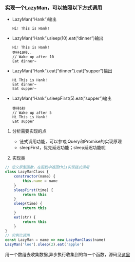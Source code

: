 ### 实现一个LazyMan，可以按照以下方式调用

+ LazyMan(“Hank”)输出
	```javascrip
	Hi! This is Hank!
	```

+ LazyMan(“Hank”).sleep(10).eat(“dinner”)输出
	```javascrip
	Hi! This is Hank!
	等待10秒..
	// Wake up after 10
	Eat dinner~
	```

+ LazyMan(“Hank”).eat(“dinner”).eat(“supper”)输出
	```javascrip
	Hi This is Hank!
	Eat dinner~
	Eat supper~
	```

+ LazyMan(“Hank”).sleepFirst(5).eat(“supper”)输出
	```javascrip
	等待5秒
	// Wake up after 5
	Hi This is Hank!
	Eat supper
	```

1. 分析需要实现的点
	- 链式调用功能，可以参考jQuery和Promise的实现原理
	- sleepFirst，优先延迟功能；sleep延迟功能呢

2. 实现类
```javascript
// 定义原型函数，在函数中返回this实现链式调用
class LazyManClass {
    constructor(name) {
        this.name = name
    }
    sleepFirst(time) {
        return this
    }
    sleep(time) {
        return this
    }
    eat(str) {
        return this
    }
}
// 实例化调用
const LazyMan = name => new LazyManClass(name)
LazyMan('lee').sleep(2).eat('apple')
```
用一个数组去收集数据,异步执行收集到的每一个函数，源码见[这里](./index.js)